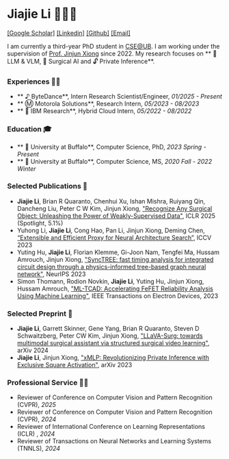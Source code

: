 # Jiajie Li 🚀🚀🚀

[[Google Scholar]](https://scholar.google.com/citations?user=oMCzOmoAAAAJ&hl=en)
[[Linkedin]](https://www.linkedin.com/in/li-jia-jie/)
[[Github]](https://github.com/ntlm1686)
[[Email]](mailto:x@jiajie.li)

I am currently a third-year PhD student in [CSE@UB](https://engineering.buffalo.edu/computer-science-engineering.html). I am working under the supervision of [Prof. Jinjun Xiong](https://www.xlab-ub.com/) since 2022. My research focuses on ** 🤖 LLM & VLM, 🔪 Surgical AI and 🔓 Private Inference**.

<!-- - [Open source](https://github.com/utterance). 🙌
- No tracking, no ads, always free. 📡🚫
- No lock-in. All data stored in GitHub issues. 🔓
- Styled with [Primer](http://primer.style), the css toolkit that powers GitHub. 💅
- Dark theme. 🌘
- Lightweight. Vanilla TypeScript. No font downloads, JavaScript frameworks or polyfills for evergreen browsers. 🐦🌲 -->

### Experiences 👷🏼

- ** ♪  ByteDance**, Intern Research Scientist/Engineer, *01/2025 - Present*
- ** Ⓜ Motorola Solutions**, Research Intern, *05/2023 - 08/2023*
- ** 🐝 IBM Research**, Hybrid Cloud Intern, *05/2022 - 08/2022*

### Education 🎓

- ** 🦬 University at Buffalo**, Computer Science, PhD, *2023 Spring - Present*
- ** 🦬 University at Buffalo**, Computer Science, MS, *2020 Fall - 2022 Winter*

### Selected Publications 📄

- **Jiajie Li**, Brian R Quaranto, Chenhui Xu, Ishan Mishra, Ruiyang Qin, Dancheng Liu, Peter C W Kim, Jinjun Xiong, ["Recognize Any Surgical Object: Unleashing the Power of Weakly-Supervised Data"](https://openreview.net/pdf?id=iuxaCU3DI7), ICLR 2025 (Spotlight, 5.1%)
- Yuhong Li, **Jiajie Li**, Cong Hao, Pan Li, Jinjun Xiong, Deming Chen, [“Extensible and Efficient Proxy for Neural Architecture Search”](https://openaccess.thecvf.com/content/ICCV2023/papers/Li_Extensible_and_Efficient_Proxy_for_Neural_Architecture_Search_ICCV_2023_paper.pdf), ICCV 2023
- Yuting Hu, **Jiajie Li**, Florian Klemme, Gi-Joon Nam, Tengfei Ma, Hussam Amrouch, Jinjun Xiong, ["SyncTREE: fast timing analysis for integrated circuit design through a physics-informed tree-based graph neural network"](https://proceedings.neurips.cc/paper_files/paper/2023/file/435e8fbbfc2c6072d4f3a5cb6e56a39a-Paper-Conference.pdf), NeurIPS 2023
- Simon Thomann, Rodion Novkin, **Jiajie Li**, Yuting Hu, Jinjun Xiong, Hussam Amrouch, ["ML-TCAD: Accelerating FeFET Reliability Analysis Using Machine Learning"](https://ieeexplore.ieee.org/document/10345547), IEEE Transactions on Electron Devices, 2023

### Selected Preprint 📜

- **Jiajie Li**, Garrett Skinner, Gene Yang, Brian R Quaranto, Steven D Schwaitzberg, Peter CW Kim, Jinjun Xiong, ["LLaVA-Surg: towards multimodal surgical assistant via structured surgical video learning"](https://arxiv.org/abs/2408.07981), arXiv 2024
- **Jiajie Li**, Jinjun Xiong, ["xMLP: Revolutionizing Private Inference with Exclusive Square Activation"](https://arxiv.org/pdf/2403.08024), arXiv 2023


### Professional Service 👨‍💻

- Reviewer of Conference on Computer Vision and Pattern Recognition (CVPR), *2025*
- Reviewer of Conference on Computer Vision and Pattern Recognition (CVPR), *2024*
- Reviewer of International Conference on Learning Representations (ICLR) , *2024*
- Reviewer of Transactions on Neural Networks and Learning Systems (TNNLS), *2024*
